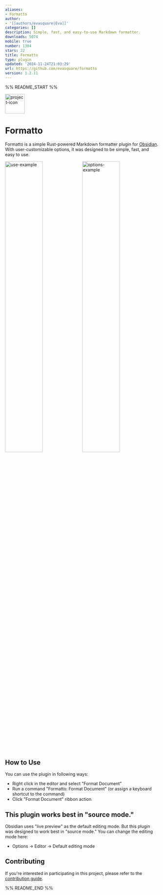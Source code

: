 ```yaml
---
aliases:
- Formatto
author:
- '[[authors/evasquare|Eva]]'
categories: []
description: Simple, fast, and easy-to-use Markdown formatter.
downloads: 5074
mobile: true
number: 1304
stars: 22
title: Formatto
type: plugin
updated: '2024-11-24T21:03:29'
url: https://github.com/evasquare/formatto
version: 1.2.11
---
```


%% README_START %%

<img src="https://raw.githubusercontent.com/evasquare/formatto/HEAD/images/icon.png" alt="project-icon" width="64">

# Formatto
Formatto is a simple Rust-powered Markdown formatter plugin for
[Obsidian](https://obsidian.md). With user-customizable options, it was
designed to be simple, fast, and easy to use.

<div>
    <img alt="use-example" width="49.4%" src="./images/example1.gif">
    <img alt="options-example" width="49.4%" src="./images/example2.png">
</div>


## How to Use
You can use the plugin in following ways:

- Right click in the editor and select "Format Document"
- Run a command "Formatto: Format Document" (or assign a keyboard shortcut to the command)
- Click "Format Document" ribbon action


## This plugin works best in "source mode."
Obsidian uses "live preview" as the default editing mode. But this plugin was designed to work best in "source mode." You can change the editing mode here:

- Options -> Editor -> Default editing mode


## Contributing
If you're interested in participating in this project, please refer to the
[contribution guide](https://github.com/evasquare/formatto/blob/main/CONTRIBUTING.md).

%% README_END %%